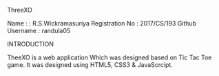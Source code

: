 ThreeXO

Name :          : R.S.Wickramasuriya
Registration No : 2017/CS/193
Github Username : randula05

INTRODUCTION

TheeXO is a web application Which was designed based on Tic Tac Toe game.
It was designed using HTML5, CSS3 & JavaScrcipt.




